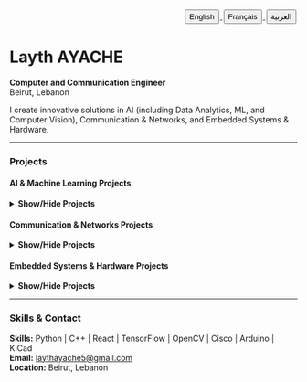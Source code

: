 <!-- Translation Buttons -->
<div align="right">
  <a href="https://translate.google.com/translate?hl=en&sl=en&tl=en&u=https://github.com/laythayache" target="_blank">
    <button style="padding:3px 6px; margin:2px;">English</button>
  </a>
  <a href="https://translate.google.com/translate?hl=en&sl=en&tl=fr&u=https://github.com/laythayache" target="_blank">
    <button style="padding:3px 6px; margin:2px;">Français</button>
  </a>
  <a href="https://translate.google.com/translate?hl=en&sl=en&tl=ar&u=https://github.com/laythayache" target="_blank">
    <button style="padding:3px 6px; margin:2px;">العربية</button>
  </a>
</div>

# Layth AYACHE

**Computer and Communication Engineer**  
Beirut, Lebanon

I create innovative solutions in AI (including Data Analytics, ML, and Computer Vision), Communication & Networks, and Embedded Systems & Hardware.

---

### Projects

#### AI & Machine Learning Projects
<details>
  <summary style="cursor:pointer; font-weight:bold;">Show/Hide Projects</summary>
  <ul>
    <li><strong>License Plate Recognition:</strong> Python, YOLOv8, OCR</li>
    <li><strong>Face Recognition:</strong> OpenCV-based detection</li>
    <li><strong>Sign Language Translator:</strong> CNN & TensorFlow</li>
    <li><strong>Breast Cancer Detection:</strong> Predictive analytics with TensorFlow</li>
  </ul>
  [Explore AI/ML Projects »](#)
</details>

#### Communication & Networks Projects
<details>
  <summary style="cursor:pointer; font-weight:bold;">Show/Hide Projects</summary>
  <ul>
    <li><strong>Cisco & VLAN Setup:</strong> Real-world configurations</li>
    <li><strong>Packet Tracer Simulations:</strong> Network troubleshooting</li>
    <li><strong>Security & Automation:</strong> SNMP/OID and firewall management</li>
  </ul>
  [Explore Communication Projects »](#)
</details>

#### Embedded Systems & Hardware Projects
<details>
  <summary style="cursor:pointer; font-weight:bold;">Show/Hide Projects</summary>
  <ul>
    <li><strong>IoT Home Security:</strong> Arduino, PIR sensors</li>
    <li><strong>Line Tracking Robot:</strong> Autonomous navigation</li>
    <li><strong>FM/AM Radio PCB Design:</strong> KiCad-based design</li>
  </ul>
  [Explore Embedded Projects »](#)
</details>

---

### Skills & Contact

**Skills:** Python | C++ | React | TensorFlow | OpenCV | Cisco | Arduino | KiCad  
**Email:** [laythayache5@gmail.com](mailto:laythayache5@gmail.com)  
**Location:** Beirut, Lebanon
